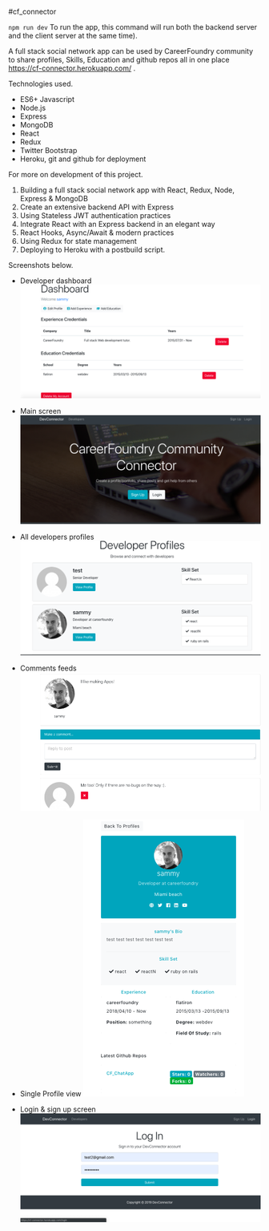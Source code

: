 #cf_connector

`npm run dev` To run the app, this command will run both the backend server and the client server at the same time).

A full stack social network app can be used by CareerFoundry community to share profiles, Skills, Education and github repos all in one place https://cf-connector.herokuapp.com/ .

Technologies used.

* ES6+ Javascript
* Node.js
* Express
* MongoDB
* React
* Redux
* Twitter Bootstrap
* Heroku, git and github for deployment

For more on development of this project.

1. Building a full stack social network app with React, Redux, Node, Express & MongoDB
2. Create an extensive backend API with Express
3. Using Stateless JWT authentication practices
4. Integrate React with an Express backend in an elegant way
5. React Hooks, Async/Await & modern practices
6. Using Redux for state management
7. Deploying to Heroku with a postbuild script.

Screenshots below.

* Developer dashboard
![Image of Yaktocat](https://github.com/Sammykhaleel/cf_connector/blob/master/imgs/Screen%20Shot%202019-05-14%20at%2012.42.00%20AM.png)

* Main screen
![Image of Yaktocat](https://github.com/Sammykhaleel/cf_connector/blob/master/imgs/Screen%20Shot%202019-05-13%20at%204.59.07%20PM.png)

* All developers profiles
![Image of Yaktocat](https://github.com/Sammykhaleel/cf_connector/blob/master/imgs/Screen%20Shot%202019-05-13%20at%204.59.16%20PM.png)

* Comments feeds
![Image of Yaktocat](https://github.com/Sammykhaleel/cf_connector/blob/master/imgs/Screen%20Shot%202019-05-13%20at%204.58.42%20PM.png)
* Single Profile view
![Image of Yaktocat](https://github.com/Sammykhaleel/cf_connector/blob/master/imgs/Screen%20Shot%202019-05-13%20at%204.55.47%20PM.png)

* Login & sign up screen
![Image of Yaktocat](https://github.com/Sammykhaleel/cf_connector/blob/master/imgs/Screen%20Shot%202019-05-13%20at%204.54.25%20PM.png)
